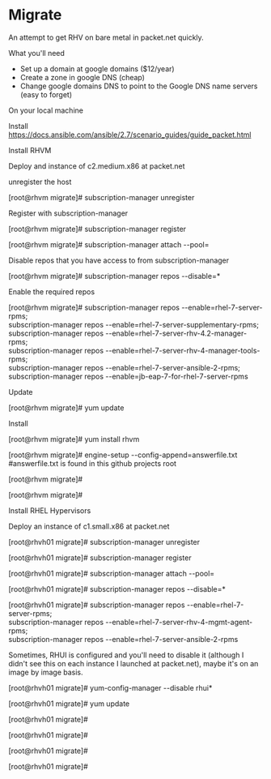 # Migrate

An attempt to get RHV on bare metal in packet.net quickly.

What you'll need

 - Set up a domain at google domains ($12/year)
 - Create a zone in google DNS (cheap)
 - Change google domains DNS to point to the Google DNS name servers (easy to forget)
 
 
On your local machine

Install https://docs.ansible.com/ansible/2.7/scenario_guides/guide_packet.html



Install RHVM

Deploy and instance of c2.medium.x86	at packet.net

unregister the host

[root@rhvm migrate]# subscription-manager unregister


Register with subscription-manager

[root@rhvm migrate]# subscription-manager register

[root@rhvm migrate]# subscription-manager attach --pool=<pool-id>

Disable repos that you have access to from subscription-manager

[root@rhvm migrate]# subscription-manager repos --disable=*

Enable the required repos

[root@rhvm migrate]# subscription-manager repos --enable=rhel-7-server-rpms; \
subscription-manager repos --enable=rhel-7-server-supplementary-rpms; \
subscription-manager repos --enable=rhel-7-server-rhv-4.2-manager-rpms; \
subscription-manager repos --enable=rhel-7-server-rhv-4-manager-tools-rpms; \
subscription-manager repos --enable=rhel-7-server-ansible-2-rpms; \
subscription-manager repos --enable=jb-eap-7-for-rhel-7-server-rpms


Update

[root@rhvm migrate]# yum update

Install

[root@rhvm migrate]# yum install rhvm


[root@rhvm migrate]# engine-setup --config-append=answerfile.txt #answerfile.txt is found in this github projects root

[root@rhvm migrate]# 

[root@rhvm migrate]# 


Install RHEL Hypervisors

Deploy an instance of c1.small.x86	at packet.net

[root@rhvh01 migrate]# subscription-manager unregister


[root@rhvh01 migrate]# subscription-manager register


[root@rhvh01 migrate]# subscription-manager attach --pool=<Pool ID>


[root@rhvh01 migrate]# subscription-manager repos --disable=*

[root@rhvh01 migrate]# subscription-manager repos --enable=rhel-7-server-rpms; \
 subscription-manager repos --enable=rhel-7-server-rhv-4-mgmt-agent-rpms; \
 subscription-manager repos --enable=rhel-7-server-ansible-2-rpms

Sometimes, RHUI is configured and you'll need to disable it (although I didn't see this on each instance I launched at packet.net), maybe it's on an image by image basis.

[root@rhvh01 migrate]# yum-config-manager --disable rhui*


[root@rhvh01 migrate]# yum update 


[root@rhvh01 migrate]# 

[root@rhvh01 migrate]# 

[root@rhvh01 migrate]# 

[root@rhvh01 migrate]# 







